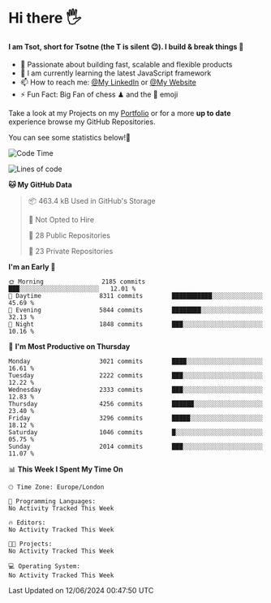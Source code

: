 # Hi there :raised_hand_with_fingers_splayed:
#### I am Tsot, short for Tsotne (the T is silent :wink:). I build & break things :space_invader:
- :telescope: Passionate about building fast, scalable and flexible products
- :seedling: I am currently learning the latest JavaScript framework 
- :mailbox: How to reach me: [@My LinkedIn](https://www.linkedin.com/in/tsotne-gvadzabia/) or [@My Website](https://tsotne.co.uk/contact)
- :zap: Fun Fact: Big Fan of chess ♟ and the 👾 emoji

Take a look at my Projects on my [Portfolio](https://tsotne.co.uk/) or for a more **up to date** experience browse my GitHub Repositories.

You can see some statistics below!:space_invader:
<!--START_SECTION:waka-->
![Code Time](http://img.shields.io/badge/Code%20Time-761%20hrs%202%20mins-blue)

![Lines of code](https://img.shields.io/badge/From%20Hello%20World%20I%27ve%20Written-6.2%20million%20lines%20of%20code-blue)

**🐱 My GitHub Data** 

> 📦 463.4 kB Used in GitHub's Storage 
 > 
> 🚫 Not Opted to Hire
 > 
> 📜 28 Public Repositories 
 > 
> 🔑 23 Private Repositories 
 > 
**I'm an Early 🐤** 

```text
🌞 Morning                2185 commits        ███░░░░░░░░░░░░░░░░░░░░░░   12.01 % 
🌆 Daytime                8311 commits        ███████████░░░░░░░░░░░░░░   45.69 % 
🌃 Evening                5844 commits        ████████░░░░░░░░░░░░░░░░░   32.13 % 
🌙 Night                  1848 commits        ███░░░░░░░░░░░░░░░░░░░░░░   10.16 % 
```
📅 **I'm Most Productive on Thursday** 

```text
Monday                   3021 commits        ████░░░░░░░░░░░░░░░░░░░░░   16.61 % 
Tuesday                  2222 commits        ███░░░░░░░░░░░░░░░░░░░░░░   12.22 % 
Wednesday                2333 commits        ███░░░░░░░░░░░░░░░░░░░░░░   12.83 % 
Thursday                 4256 commits        ██████░░░░░░░░░░░░░░░░░░░   23.40 % 
Friday                   3296 commits        █████░░░░░░░░░░░░░░░░░░░░   18.12 % 
Saturday                 1046 commits        █░░░░░░░░░░░░░░░░░░░░░░░░   05.75 % 
Sunday                   2014 commits        ███░░░░░░░░░░░░░░░░░░░░░░   11.07 % 
```


📊 **This Week I Spent My Time On** 

```text
🕑︎ Time Zone: Europe/London

💬 Programming Languages: 
No Activity Tracked This Week

🔥 Editors: 
No Activity Tracked This Week

🐱‍💻 Projects: 
No Activity Tracked This Week

💻 Operating System: 
No Activity Tracked This Week
```


 Last Updated on 12/06/2024 00:47:50 UTC
<!--END_SECTION:waka-->
